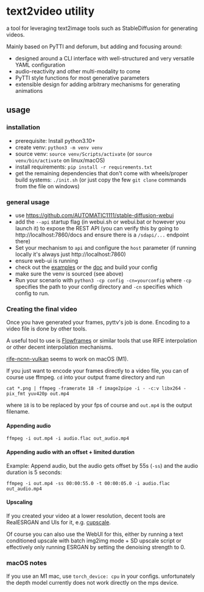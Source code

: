 # text2video utility

a tool for leveraging text2image tools such as StableDiffusion for generating videos.

Mainly based on PyTTI and deforum, but adding and focusing around:

- designed around a CLI interface with well-structured and very versatile YAML configuration
- audio-reactivity and other multi-modality to come
- PyTTI style functions for most generative parameters
- extensible design for adding arbitrary mechanisms for generating animations

## usage

### installation

- prerequisite: Install python3.10+
- create venv: `python3 -m venv venv`
- source venv: `source venv/Scripts/activate` (or `source venv/bin/activate` on linux/macOS)
- install requirements: `pip install -r requirements.txt`
- get the remaining dependencies that don't come with wheels/proper build systems: `./init.sh` (or just copy the few `git clone` commands from the file on windows)

### general usage

- use https://github.com/AUTOMATIC1111/stable-diffusion-webui
- add the `--api` startup flag (in webui.sh or webui.bat or however you launch it) to expose the REST API (you can verify this by going to http://localhost:7860/docs and ensure there is a `/sdapi/...` endpoint there)
- Set your mechanism to `api` and configure the `host` parameter (if running locally it's always just http://localhost:7860)
- ensure web-ui is running
- check out the [examples](config) or the [doc](doc) and build your config
- make sure the venv is sourced (see above)
- Run your scenario with `python3 -cp config -cn=yourconfig` where `-cp` specifies the path to your config directory and `-cn` specifies which config to run.

### Creating the final video

Once you have generated your frames, pyttv's job is done. Encoding to a video file is done by other tools.

A useful tool to use is [Flowframes](https://github.com/n00mkrad/flowframes) or similar tools that use RIFE interpolation or other decent interpolation mechanisms.

[rife-ncnn-vulkan](https://github.com/nihui/rife-ncnn-vulkan) seems to work on macOS (M1). 

If you just want to encode your frames directly to a video file, you can of course use ffmpeg. `cd` into your output frame directory and run

```shell
cat *.png | ffmpeg -framerate 18 -f image2pipe -i - -c:v libx264 -pix_fmt yuv420p out.mp4
```
where `18` is to be replaced by your fps of course and `out.mp4` is the output filename.

#### Appending audio

```shell
ffmpeg -i out.mp4 -i audio.flac out_audio.mp4
```

#### Appending audio with an offset + limited duration

Example: Append audio, but the audio gets offset by 55s (`-ss`) and the audio duration is 5 seconds: 

```shell
ffmpeg -i out.mp4 -ss 00:00:55.0 -t 00:00:05.0 -i audio.flac out_audio.mp4
```

#### Upscaling

If you created your video at a lower resolution, decent tools are RealESRGAN and UIs for it, e.g. [cupscale](https://github.com/n00mkrad/cupscale).

Of course you can also use the WebUI for this, either by running a text conditioned upscale with batch img2img mode + SD upscale script or effectively only running ESRGAN by setting the denoising strength to 0. 

### macOS notes

If you use an M1 mac, use `torch_device: cpu` in your configs. unfortunately the depth model currently does not work directly on the mps device.